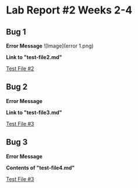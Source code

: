# Lab Report #2 Weeks 2-4

## Bug 1

**Error Message**
![Image](error 1.png)

**Link to "test-file2.md"**

[Test File #2](https://github.com/damiyu/markdown-parser/blob/main/test-file2.md)

## Bug 2

**Error Message**
![]()

**Link to "test-file3.md"**

[Test File #3](https://github.com/damiyu/markdown-parser/blob/main/test-file3.md)

## Bug 3

**Error Message**
![]()

**Contents of "test-file4.md"**

[Test File #3](https://github.com/damiyu/markdown-parser/blob/main/test-file4.md)
